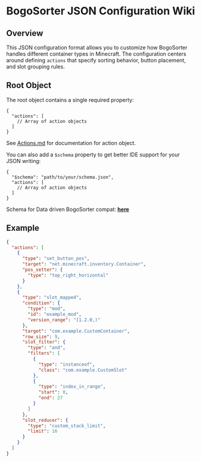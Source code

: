 # BogoSorter JSON Configuration Wiki

## Overview

This JSON configuration format allows you to customize how BogoSorter handles different container types in Minecraft. The configuration centers around defining `actions` that specify sorting behavior, button placement, and slot grouping rules.

## Root Object

The root object contains a single required property:

```json5
{
  "actions": [
    // Array of action objects
  ]
}
```

See [Actions.md](actions.md) for documentation for action object.

You can also add a `$schema` property to get better IDE support for your JSON writing:

```json5
{
  "$schema": "path/to/your/schema.json",
  "actions": [
    // Array of action objects
  ]
}
```

Schema for Data driven BogoSorter compat: [**here**](bogo.compat.schema.json)

## Example

```json
{
  "actions": [
    {
      "type": "set_button_pos",
      "target": "net.minecraft.inventory.Container",
      "pos_setter": {
        "type": "top_right_horizontal"
      }
    },
    {
      "type": "slot_mapped",
      "condition": {
        "type": "mod",
        "id": "example_mod",
        "version_range": "[1.2.0,)"
      },
      "target": "com.example.CustomContainer",
      "row_size": 9,
      "slot_filter": {
        "type": "and",
        "filters": [
          {
            "type": "instanceof",
            "class": "com.example.CustomSlot"
          },
          {
            "type": "index_in_range",
            "start": 0,
            "end": 27
          }
        ]
      },
      "slot_reducer": {
        "type": "custom_stack_limit",
        "limit": 16
      }
    }
  ]
}
```

